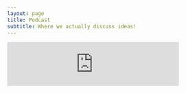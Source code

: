 ```yaml
---
layout: page
title: Podcast
subtitle: Where we actually discuss ideas! 
---
```


<iframe src="https://anchor.fm/notcoolai/embed" height="102px" width="400px" frameborder="0" scrolling="no"></iframe>



